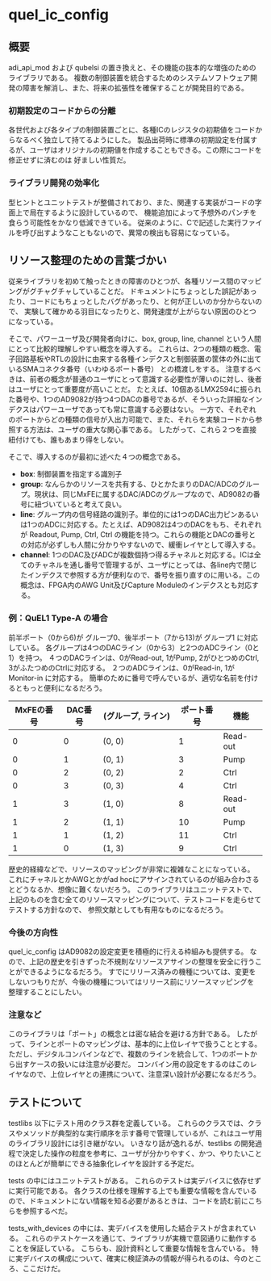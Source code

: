 # quel_ic_config

## 概要 
adi_api_mod および qubelsi の置き換えと、その機能の抜本的な増強のためのライブラリである。
複数の制御装置を統合するためのシステムソフトウェア開発の障害を解消し、また、将来の拡張性を確保することが開発目的である。

### 初期設定のコードからの分離
各世代および各タイプの制御装置ごとに、各種ICのレジスタの初期値をコードからなるべく独立して持てるようにした。
製品出荷時に標準の初期設定を付属するが、ユーザはオリジナルの初期値を作成することもできる。この際にコードを修正せずに済むのは
好ましい性質だ。

### ライブラリ開発の効率化
型ヒントとユニットテストが整備されており、また、関連する実装がコードの字面上で局在するように設計しているので、
機能追加によって予想外のパンチを食らう可能性をかなり低減できている。
従来のように、Cで記述した実行ファイルを呼び出すようなこともないので、異常の検出も容易になっている。


## リソース整理のための言葉づかい
従来ライブラリを初めて触ったときの障害のひとつが、各種リソース間のマッピングがグチャグチャしていることだ。
ドキュメントにちょっとした誤記があったり、コードにもちょっとしたバグがあったり、と何が正しいのか分からないので、
実験して確かめる羽目になったりと、開発速度が上がらない原因のひとつになっている。

そこで、パワーユーザ及び開発者向けに、box, group, line, channel という人間にとって比較的理解しやすい概念を導入する。
これらは、2つの種類の概念、電子回路基板やRTLの設計に由来する各種インデクスと制御装置の筐体の外に出ているSMAコネクタ番号（いわゆるポート番号） との橋渡しをする。
注意するべきは、前者の概念が普通のユーザにとって意識する必要性が薄いのに対し、後者はユーザにとって重要度が高いことだ。
たとえば、10個あるLMX2594に振られた番号や、1つのAD9082が持つ4つDACの番号であるが、そういった詳細なインデクスはパワーユーザであっても常に意識する必要はない。
一方で、それぞれのポートからどの種類の信号が入出力可能で、また、それらを実験コードから参照する方法は、ユーザの重大な関心事である。
したがって、これら２つを直接紐付けても、誰もあまり得をしない。

そこで、導入するのが最初に述べた４つの概念である。
- **box**: 制御装置を指定する識別子
- **group**: なんらかのリソースを共有する、ひとかたまりのDAC/ADCのグループ。現状は、同じMxFEに属するDAC/ADCのグループなので、AD9082の番号に紐づいていると考えて良い。
- **line**: グループ内の信号経路の識別子。単位的には1つのDAC出力ピンあるいは1つのADCに対応する。たとえば、AD9082は4つのDACをもち、それぞれが Readout, Pump, Ctrl, Ctrl の機能を持つ。これらの機能とDACの番号との対応が必ずしも人間に分かりやすないので、緩衝レイヤとして導入する。
- **channel**: 1つのDAC及びADCが複数個持つ得るチャネルと対応する。ICは全てのチャネルを通し番号で管理するが、ユーザにとっては、各line内で閉じたインデクスで参照する方が便利なので、番号を振り直すのに用いる。この概念は、FPGA内のAWG Unit及びCapture Moduleのインデクスとも対応する。

### 例：QuEL1 Type-A の場合
前半ポート（0から6)が グループ0、後半ポート（7から13)が グループ1 に対応している。
各グループは4つのDACライン（0から3）と2つのADCライン（0と1）を持つ。
４つのDACラインは、0がRead-out, 1がPump, 2がひとつめのCtrl, 3がふたつめのCtrlに対応する。
２つのADCラインは、0がRead-in, 1がMonitor-in に対応する。
簡単のために番号で呼んでいるが、適切な名前を付けるともっと便利になるだろう。

| MxFEの番号 | DAC番号 | (グループ, ライン)　 | ポート番号 | 機能 |
|-----------|--------|-------------------|-------|------|
| 0       | 0     | (0, 0) | 1     | Read-out |
| 0       | 1     | (0, 1) | 3     | Pump |
| 0       | 2     | (0, 2) | 2     | Ctrl |
| 0       | 3     | (0, 3) | 4     | Ctrl |
| 1       | 3     | (1, 0) | 8     | Read-out |
| 1       | 2     | (1, 1) | 10    | Pump |
| 1       | 1     | (1, 2) | 11    | Ctrl |
| 1       | 0     | (1, 3) | 9     | Ctrl |

歴史的経緯などで、リソースのマッピングが非常に複雑なことになっている。
これにチャネルとかAWGとかがad hocにアサインされているのが組み合わさるとどうなるか、想像に難くないだろう。
このライブラリはユニットテストで、上記のものを含む全てのリソースマッピングについて、テストコードを走らせてテストする方針なので、
参照文献としても有用なものになるだろう。

### 今後の方向性
quel_ic_config はAD9082の設定変更を積極的に行える枠組みも提供する。
なので、上記の歴史を引きずった不規則なリソースアサインの整理を安全に行うことができるようになるだろう。
すでにリリース済みの機種については、変更をしないつもりだが、今後の機種についてはリリース前にリソースマッピングを
整理することにしたい。

### 注意など
このライブラリは「ポート」の概念とは密な結合を避ける方針である。
したがって、ラインとポートのマッピングは、基本的に上位レイヤで扱うこととする。
ただし、デジタルコンバインなどで、複数のラインを統合して、1つのポートから出すケースの扱いには注意が必要だ。
コンバイン用の設定をするのはこのレイヤなので、上位レイヤとの連携について、注意深い設計が必要になるだろう。

## テストについて
testlibs 以下にテスト用のクラス群を定義している。
これらのクラスでは、クラスやメソッドが典型的な実行順序を示す番号で管理しているが、これはユーザ用のライブラリ設計には引き継がない。
いきなり話が逸れるが、testlibs の開発過程で決定した操作の粒度を参考に、ユーザが分かりやすく、かつ、やりたいことのほとんどが簡単にできる抽象化レイヤを設計する予定だ。

tests の中にはユニットテストがある。
これらのテストは実デバイスに依存せずに実行可能である。
各クラスの仕様を理解する上でも重要な情報を含んでいるので、ドキュメントにない情報を知る必要があるときは、コードを読む前にこちらを参照するべだ。

tests_with_devices の中には、実デバイスを使用した結合テストが含まれている。
これらのテストケースを通じて、ライブラリが実機で意図通りに動作することを保証している。
こちらも、設計資料として重要な情報を含んでいる。
特に実デバイスの構成について、確実に検証済みの情報が得られるのは、今のところ、ここだけだ。
